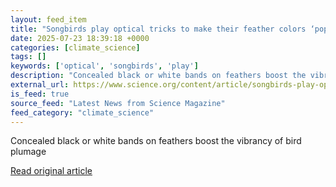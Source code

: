 ```yaml
---
layout: feed_item
title: "Songbirds play optical tricks to make their feather colors ‘pop’"
date: 2025-07-23 18:39:18 +0000
categories: [climate_science]
tags: []
keywords: ['optical', 'songbirds', 'play']
description: "Concealed black or white bands on feathers boost the vibrancy of bird plumage"
external_url: https://www.science.org/content/article/songbirds-play-optical-tricks-make-their-feather-colors-pop
is_feed: true
source_feed: "Latest News from Science Magazine"
feed_category: "climate_science"
---
```


Concealed black or white bands on feathers boost the vibrancy of bird plumage

[Read original article](https://www.science.org/content/article/songbirds-play-optical-tricks-make-their-feather-colors-pop)
